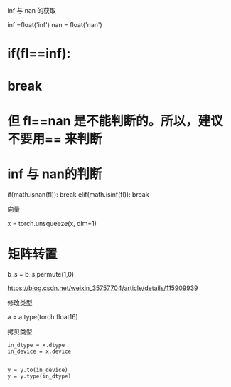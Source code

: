 
inf 与 nan 的获取

inf =float('inf')
nan = float('nan')


# if(fl==inf):
#     break

# 但 fl==nan 是不能判断的。所以，建议不要用== 来判断

# inf 与 nan的判断

if(math.isnan(fl)):
    break
elif(math.isinf(fl)):
    break



向量

x = torch.unsqueeze(x, dim=1)


# 矩阵转置
b_s = b_s.permute(1,0)     





https://blog.csdn.net/weixin_35757704/article/details/115909939


修改类型

a = a.type(torch.float16)


拷贝类型

    in_dtype = x.dtype
    in_device = x.device

    
    y = y.to(in_device)
    y = y.type(in_dtype)


    
